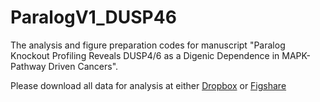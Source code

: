 # ParalogV1_DUSP46
The analysis and figure preparation codes for manuscript "Paralog Knockout Profiling Reveals DUSP4/6 as a Digenic Dependence in MAPK-Pathway Driven Cancers".

Please download all data for analysis at either [Dropbox](https://www.dropbox.com/s/2hjfy2bpj0vrgsy/Data.zip?dl=0) or [Figshare](https://figshare.com/articles/dataset/Data_zip/16438467)